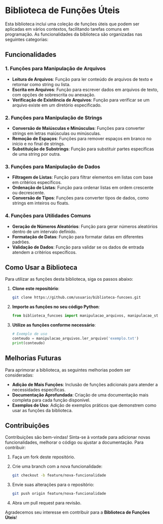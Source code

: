 # Biblioteca de Funções Úteis

Esta biblioteca inclui uma coleção de funções úteis que podem ser aplicadas em vários contextos, facilitando tarefas comuns em programação. As funcionalidades da biblioteca são organizadas nas seguintes categorias:

## Funcionalidades

### 1. Funções para Manipulação de Arquivos

- **Leitura de Arquivos**: Função para ler conteúdo de arquivos de texto e retornar como string ou lista.
- **Escrita em Arquivos**: Função para escrever dados em arquivos de texto, com opções de sobrescrita ou anexação.
- **Verificação de Existência de Arquivos**: Função para verificar se um arquivo existe em um diretório especificado.

### 2. Funções para Manipulação de Strings

- **Conversão de Maiúsculas e Minúsculas**: Funções para converter strings em letras maiúsculas ou minúsculas.
- **Remoção de Espaços**: Funções para remover espaços em branco no início e no final de strings.
- **Substituição de Substrings**: Função para substituir partes específicas de uma string por outra.

### 3. Funções para Manipulação de Dados

- **Filtragem de Listas**: Função para filtrar elementos em listas com base em critérios específicos.
- **Ordenação de Listas**: Função para ordenar listas em ordem crescente ou decrescente.
- **Conversão de Tipos**: Funções para converter tipos de dados, como strings em inteiros ou floats.

### 4. Funções para Utilidades Comuns

- **Geração de Números Aleatórios**: Função para gerar números aleatórios dentro de um intervalo definido.
- **Formatação de Datas**: Função para formatar datas em diferentes padrões.
- **Validação de Dados**: Função para validar se os dados de entrada atendem a critérios específicos.

## Como Usar a Biblioteca

Para utilizar as funções desta biblioteca, siga os passos abaixo:

1. **Clone este repositório**:

    ```bash
    git clone https://github.com/usuario/biblioteca-funcoes.git
    ```

2. **Importe as funções no seu código Python**:

    ```python
    from biblioteca_funcoes import manipulacao_arquivos, manipulacao_strings, manipulacao_dados, utilidades_comuns
    ```

3. **Utilize as funções conforme necessário**:

    ```python
    # Exemplo de uso
    conteudo = manipulacao_arquivos.ler_arquivo('exemplo.txt')
    print(conteudo)
    ```

## Melhorias Futuras

Para aprimorar a biblioteca, as seguintes melhorias podem ser consideradas:

- **Adição de Mais Funções**: Inclusão de funções adicionais para atender a necessidades específicas.
- **Documentação Aprofundada**: Criação de uma documentação mais completa para cada função disponível.
- **Exemplos de Uso**: Adição de exemplos práticos que demonstrem como usar as funções da biblioteca.

## Contribuições

Contribuições são bem-vindas! Sinta-se à vontade para adicionar novas funcionalidades, melhorar o código ou ajustar a documentação. Para contribuir:

1. Faça um fork deste repositório.
2. Crie uma branch com a nova funcionalidade:

    ```bash
    git checkout -b feature/nova-funcionalidade
    ```

3. Envie suas alterações para o repositório:

    ```bash
    git push origin feature/nova-funcionalidade
    ```

4. Abra um pull request para revisão.

Agradecemos seu interesse em contribuir para a **Biblioteca de Funções Úteis**!
